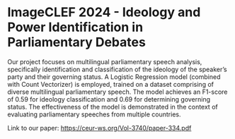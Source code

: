 # ImageCLEF 2024 - Ideology and Power Identification in Parliamentary Debates

 Our project focuses on multilingual parliamentary speech analysis, specifically identification and classification of
 the ideology of the speaker’s party and their governing status. A Logistic Regression model (combined with Count Vectorizer) is employed, trained on a dataset comprising of diverse multilingual parliamentary speech. The model achieves an F1-score of 0.59 for ideology classification and
 0.69 for determining governing status. The effectiveness of the model is demonstrated in the context of evaluating
 parliamentary speeches from multiple countries.
 
Link to our paper: https://ceur-ws.org/Vol-3740/paper-334.pdf
